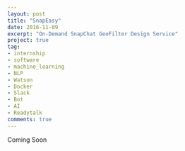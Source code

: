 ```yaml
---
layout: post
title: "SnapEasy"
date: 2016-11-09
excerpt: "On-Demand SnapChat GeoFilter Design Service"
project: true
tag:
- internship
- software
- machine_learning
- NLP
- Watson
- Docker
- Slack
- Bot
- AI
- Readytalk
comments: true
---
```

Coming Soon
